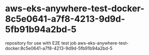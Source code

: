 # aws-eks-anywhere-test-docker-8c5e0641-a7f8-4213-9d9d-5fb91b94a2bd-5
repository for use with E2E test job aws-eks-anywhere-test-docker:8c5e0641-a7f8-4213-9d9d-5fb91b94a2bd-5
